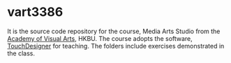 # vart3386
It is the source code repository for the course, Media Arts Studio from the [Academy of Visual Arts](http://ava.hkbu.edu.hk), HKBU. The course adopts the software, [TouchDesigner](http://derivative.ca/) for teaching. The folders include exercises demonstrated in the class.
